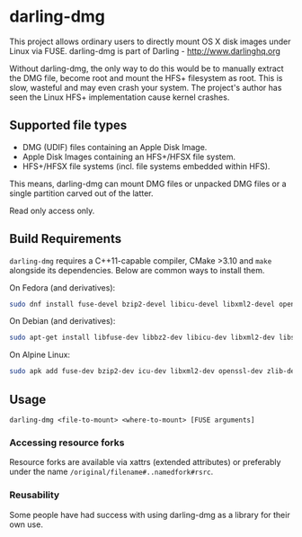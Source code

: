 # darling-dmg

This project allows ordinary users to directly mount OS X disk images under Linux via FUSE. darling-dmg is part of Darling - http://www.darlinghq.org

Without darling-dmg, the only way to do this would be to manually extract the DMG file, become root and mount the HFS+ filesystem as root. This is slow, wasteful and may even crash your system. The project's author has seen the Linux HFS+ implementation cause kernel crashes.

## Supported file types

* DMG (UDIF) files containing an Apple Disk Image.
* Apple Disk Images containing an HFS+/HFSX file system.
* HFS+/HFSX file systems (incl. file systems embedded within HFS).

This means, darling-dmg can mount DMG files or unpacked DMG files or a single partition carved out of the latter.

Read only access only.

## Build Requirements

`darling-dmg` requires a C++11-capable compiler, CMake >3.10 and `make` alongside its dependencies. Below are common ways to install them.

On Fedora (and derivatives):

```bash
sudo dnf install fuse-devel bzip2-devel libicu-devel libxml2-devel openssl-devel zlib-devel pkgconf
```

On Debian (and derivatives):

```bash
sudo apt-get install libfuse-dev libbz2-dev libicu-dev libxml2-dev libssl-dev libz-dev pkg-config
```

On Alpine Linux:

```bash
sudo apk add fuse-dev bzip2-dev icu-dev libxml2-dev openssl-dev zlib-dev pkgconf
```

## Usage

```
darling-dmg <file-to-mount> <where-to-mount> [FUSE arguments]
```

### Accessing resource forks

Resource forks are available via xattrs (extended attributes) or preferably under the name ````/original/filename#..namedfork#rsrc````.

### Reusability

Some people have had success with using darling-dmg as a library for their own use.


